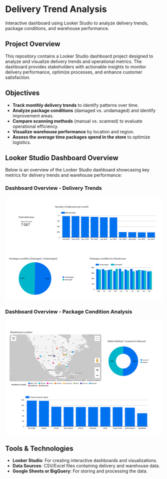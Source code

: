 # Delivery Trend Analysis

Interactive dashboard using Looker Studio to analyze delivery trends, package conditions, and warehouse performance.

## Project Overview
This repository contains a Looker Studio dashboard project designed to analyze and visualize delivery trends and operational metrics. The dashboard provides stakeholders with actionable insights to monitor delivery performance, optimize processes, and enhance customer satisfaction.

## Objectives
- **Track monthly delivery trends** to identify patterns over time.
- **Analyze package conditions** (damaged vs. undamaged) and identify improvement areas.
- **Compare scanning methods** (manual vs. scanned) to evaluate operational efficiency.
- **Visualize warehouse performance** by location and region.
- **Assess the average time packages spend in the store** to optimize logistics.

## Looker Studio Dashboard Overview
Below is an overview of the Looker Studio dashboard showcasing key metrics for delivery trends and warehouse performance:

### Dashboard Overview - Delivery Trends
![Dashboard Overview 1](https://github.com/RaphaelHoudouin/delivery-trend-analysis/blob/main/dashboard/visuals/dashboard_overview1.png)  

### Dashboard Overview - Package Condition Analysis
![Dashboard Overview 2](https://github.com/RaphaelHoudouin/delivery-trend-analysis/blob/main/dashboard/visuals/dashboard_overview2.png)

## Tools & Technologies
- **Looker Studio**: For creating interactive dashboards and visualizations.
- **Data Sources**: CSV/Excel files containing delivery and warehouse data.
- **Google Sheets or BigQuery**: For storing and processing the data.

